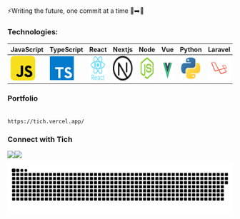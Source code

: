 ⚡Writing the future, one commit at a time 📜➡️💾

### Technologies:

| JavaScript | TypeScript | React | Nextjs | Node | Vue |Python |Laravel| C# | AWS |
|----------|----------|----------|----------|-----|------|-----|-----|----|----|
|<img src="./asset/js.svg" title="JavaScript"  alt="JavaScript" width="55" height="55"/> |<img src="./asset/typescript.svg" title="TypeScript"  alt="TypeScript" width="55" height="55"/> | <img src="./asset/react.svg" title="React"  alt="React" width="55" height="55"/> | <img src="./asset/nextjs.svg" title="Next"  alt="Next" width="55" height="55"/> |<img src="./asset/nodejs.svg" title="Node"  alt="Node" width="55" height="55"/> | <img src="./asset/vue.svg" title="Vue"  alt="Vuejs" width="55" height="55"/> |<img src="./asset/python.svg" title="Python"  alt="Python" width="55" height="55"/> | <img src="./asset/laravel.svg" title="Laravel"  alt="Laravel" width="55" height="55"/> | <img src="./asset/csharp.svg" title="C#"  alt="C#" width="55" height="55"/> |<img src="./asset/aws.svg" title="AWS"  alt="AWS" width="55" height="55"/> | 


### Portfolio
                                                       https://tich.vercel.app/
### Connect with Tich 

<p align="left" style="font-size: 0;"> <!-- Set font-size to 0 to remove white space between inline elements -->
    <a href="https://www.linkedin.com/in/tichzvidzayi/"><img height="23" width="23" alt="LinkedIn" src="./asset/linkedin.ico"></a>
    <!-- Add non-breaking space for desired spacing -->
    &nbsp;&nbsp;
    <a href="mailto:tzvidzie@gmail.com"><img height="23" width="23" alt="Email Tich" src="./asset/email.ico"></a>
</p>

<p align="center">
 <img width="1000" src="asset/github-snake.svg" alt="snake"/>
</p>


<!--
**tichzvidzayi/tichzvidzayi** is a ✨ _special_ ✨ repository because its `README.md` (this file) appears on your GitHub profile.

Here are some ideas to get you started:

- 🔭 I’m currently working on ...
- 🌱 I’m currently learning ...
- 👯 I’m looking to collaborate on ...
- 🤔 I’m looking for help with ...
- 💬 Ask me about ...
- 📫 How to reach me: ...
- 😄 Pronouns: ...
- ⚡ Fun fact: ...
-->
